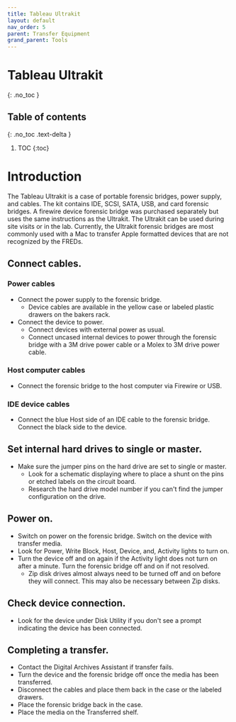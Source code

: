 ```yaml
---
title: Tableau Ultrakit
layout: default
nav_order: 5
parent: Transfer Equipment
grand_parent: Tools
---
```


# Tableau Ultrakit
{: .no_toc }

## Table of contents
{: .no_toc .text-delta }

1. TOC
{:toc}

# Introduction  
The Tableau Ultrakit is a case of portable forensic bridges, power supply, and cables. The kit contains IDE, SCSI, SATA, USB, and card forensic bridges. A firewire device forensic bridge was purchased separately but uses the same instructions as the Ultrakit. The Ultrakit can be used during site visits or in the lab. Currently, the Ultrakit forensic bridges are most commonly used with a Mac to transfer Apple formatted devices that are not recognized by the FREDs.    

## Connect cables.  

### Power cables
* Connect the power supply to the forensic bridge.
  - Device cables are available in the yellow case or labeled plastic drawers on the bakers rack. 
* Connect the device to power.
  - Connect devices with external power as usual.  
  - Connect uncased internal devices to power through the forensic bridge with a 3M drive power cable or a Molex to 3M drive power cable.  

### Host computer cables
* Connect the forensic bridge to the host computer via Firewire or USB.

### IDE device cables
* Connect the blue Host side of an IDE cable to the forensic bridge. Connect the black side to the device.  

## Set internal hard drives to single or master.  
* Make sure the jumper pins on the hard drive are set to single or master.  
    * Look for a schematic displaying where to place a shunt on the pins or etched labels on the circuit board.  
    * Research the hard drive model number if you can't find the jumper configuration on the drive.  

## Power on.  
* Switch on power on the forensic bridge. Switch on the device with transfer media.  
* Look for Power, Write Block, Host, Device, and, Activity lights to turn on.  
* Turn the device off and on again if the Activity light does not turn on after a minute. Turn the forensic bridge off and on if not resolved.  
    * Zip disk drives almost always need to be turned off and on before they will connect. This may also be necessary between Zip disks.  

## Check device connection.
* Look for the device under Disk Utility if you don't see a prompt indicating the device has been connected.   

## Completing a transfer.
* Contact the Digital Archives Assistant if transfer fails.   
* Turn the device and the forensic bridge off once the media has been transferred.  
* Disconnect the cables and place them back in the case or the labeled drawers.  
* Place the forensic bridge back in the case.  
* Place the media on the Transferred shelf.      
